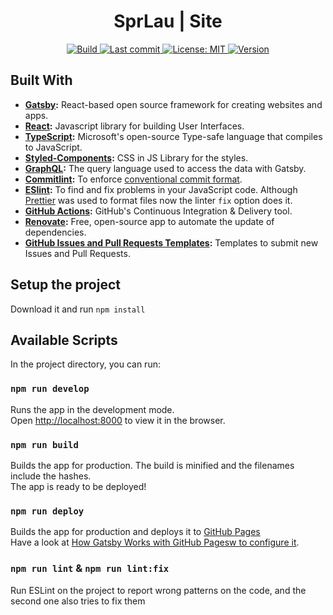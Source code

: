 

<h1 align="center">
  SprLau | Site
</h1>


<!-- Badges (with link) -->

<p align="center">
  <a href="https://github.com/reymon359/gatsby-personal-site/actions?query=workflow%3ABuild">
    <img alt="Build" src="https://github.com/reymon359/gatsby-personal-site/workflows/Build/badge.svg" />
  </a>
  <a href="https://github.com/reymon359/gatsby-personal-site/commits/master">
    <img alt="Last commit" src="https://img.shields.io/github/last-commit/reymon359/gatsby-personal-site?logo=github" />
  </a>
  <a href="https://github.com/reymon359/gatsby-personal-site/blob/master/LICENSE">
    <img alt="License: MIT" src="https://img.shields.io/github/license/reymon359/gatsby-personal-site?color=blue&logo=github" />
  </a>
  <a href="https://github.com/reymon359/gatsby-personal-site/releases">
    <img alt="Version" src="https://img.shields.io/github/package-json/v/reymon359/gatsby-personal-site?logo=github" />
  </a>
</p>

## Built With

- **[Gatsby](https://www.gatsbyjs.com/):** React-based open source framework for creating websites and apps.
- **[React](https://reactjs.org/):** Javascript library for building User Interfaces.
- **[TypeScript](https://www.typescriptlang.org/):** Microsoft's open-source Type-safe language that compiles to JavaScript.
- **[Styled-Components](https://styled-components.com):** CSS in JS Library for the styles.
- **[GraphQL](https://graphql.org/):** The query language used to access the data with Gatsby.
- **[Commitlint](https://github.com/conventional-changelog/commitlint):** To enforce [conventional commit format](https://www.conventionalcommits.org/).
- **[ESlint](https://eslint.org/):** To find and fix problems in your JavaScript code. Although [Prettier](https://prettier.io/) was used to format files now the linter `fix` option does it.
- **[GitHub Actions](https://github.com/features/actions):** GitHub's Continuous Integration & Delivery tool.
- **[Renovate](https://renovate.whitesourcesoftware.com/):** Free, open-source app to automate the update of dependencies.
- **[GitHub Issues and Pull Requests Templates](https://docs.github.com/en/github/building-a-strong-community/about-issue-and-pull-request-templates):** Templates to submit new Issues and Pull Requests.

<!-- Project Setup -->
## Setup the project

Download it and run `npm install`

<!-- Available Scripts -->
## Available Scripts

In the project directory, you can run:

### `npm run develop`

Runs the app in the development mode.<br />
Open [http://localhost:8000](http://localhost:8000) to view it in the browser.

### `npm run build`

Builds the app for production. The build is minified and 
the filenames include the hashes.<br />
The app is ready to be deployed!

### `npm run deploy`

Builds the app for production and deploys it to [GitHub Pages](https://pages.github.com/) <br />
Have a look at [How Gatsby Works with GitHub Pagesw to configure it](https://www.gatsbyjs.com/docs/how-gatsby-works-with-github-pages/).

### `npm run lint` & `npm run lint:fix`

Run ESLint on the project to report wrong patterns on the code, and the second one also tries to fix them
